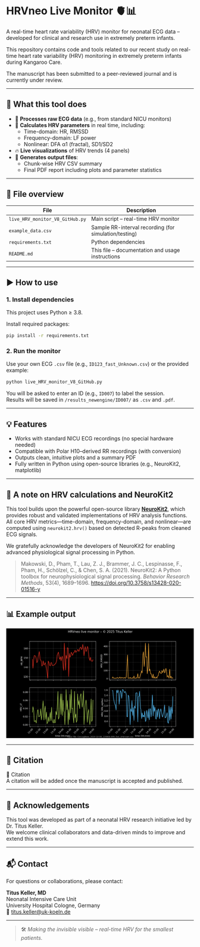 # HRVneo Live Monitor 🫀📊

A real-time heart rate variability (HRV) monitor for neonatal ECG data – developed for clinical and research use in extremely preterm infants.

This repository contains code and tools related to our recent study on real-time heart rate variability (HRV) monitoring in extremely preterm infants during Kangaroo Care.

The manuscript has been submitted to a peer-reviewed journal and is currently under review.


---

## 🌟 What this tool does

- 📡 **Processes raw ECG data** (e.g., from standard NICU monitors)
- 🧠 **Calculates HRV parameters** in real time, including:
  - Time-domain: HR, RMSSD  
  - Frequency-domain: LF power  
  - Nonlinear: DFA α1 (fractal), SD1/SD2
- 🔥 **Live visualizations** of HRV trends (4 panels)
- 📁 **Generates output files**:
  - Chunk-wise HRV CSV summary  
  - Final PDF report including plots and parameter statistics

---

## 📂 File overview

| File | Description |
|------|-------------|
| `live_HRV_monitor_V8_GitHub.py` | Main script – real-time HRV monitor |
| `example_data.csv` | Sample RR-interval recording (for simulation/testing) |
| `requirements.txt` | Python dependencies |
| `README.md` | This file – documentation and usage instructions |

---

## ▶️ How to use

### 1. **Install dependencies**
This project uses Python ≥ 3.8.

Install required packages:
```bash
pip install -r requirements.txt
```

### 2. **Run the monitor**
Use your own ECG `.csv` file (e.g., `ID123_fast_Unknown.csv`) or the provided example:
```bash
python live_HRV_monitor_V8_GitHub.py
```

You will be asked to enter an ID (e.g., `ID007`) to label the session.  
Results will be saved in `/results_newengine/ID007/` as `.csv` and `.pdf`.

---

## 💡 Features

- Works with standard NICU ECG recordings (no special hardware needed)
- Compatible with Polar H10–derived RR recordings (with conversion)
- Outputs clean, intuitive plots and a summary PDF
- Fully written in Python using open-source libraries (e.g., NeuroKit2, matplotlib)

---

## 🧠 A note on HRV calculations and NeuroKit2

This tool builds upon the powerful open-source library [**NeuroKit2**](https://neurokit2.readthedocs.io/), which provides robust and validated implementations of HRV analysis functions. All core HRV metrics—time-domain, frequency-domain, and nonlinear—are computed using `neurokit2.hrv()` based on detected R-peaks from cleaned ECG signals.

We gratefully acknowledge the developers of NeuroKit2 for enabling advanced physiological signal processing in Python.

> Makowski, D., Pham, T., Lau, Z. J., Brammer, J. C., Lespinasse, F., Pham, H., Schölzel, C., & Chen, S. A. (2021). NeuroKit2: A Python toolbox for neurophysiological signal processing. *Behavior Research Methods*, 53(4), 1689–1696. https://doi.org/10.3758/s13428-020-01516-y

---

## 📊 Example output

<p align="center">
  <img src="example_output.png" width="600" alt="Live HRV Plot Example"/>
</p>


---

## 📄 Citation

📝 Citation  
A citation will be added once the manuscript is accepted and published.


---

## 🙌 Acknowledgements

This tool was developed as part of a neonatal HRV research initiative led by Dr. Titus Keller.  
We welcome clinical collaborators and data-driven minds to improve and extend this work.

---

## 📬 Contact

For questions or collaborations, please contact:

**Titus Keller, MD**  
Neonatal Intensive Care Unit  
University Hospital Cologne, Germany  
📧 titus.keller@uk-koeln.de

---

> 🛠️ _Making the invisible visible – real-time HRV for the smallest patients._
